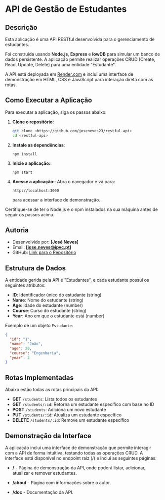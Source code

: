 # API de Gestão de Estudantes

## Descrição

Esta aplicação é uma API RESTful desenvolvida para o gerenciamento de estudantes.

Foi construída usando **Node.js**, **Express** e **lowDB** para simular um banco de dados persistente.
A aplicação permite realizar operações CRUD (Create, Read, Update, Delete) para uma entidade "Estudante".

A API está deployada em [Render.com](https://restful-api-2bex.onrender.com/) e inclui uma interface de demonstração em HTML, CSS e JavaScript para interação direta com as rotas.

## Como Executar a Aplicação

Para executar a aplicação, siga os passos abaixo:

1. **Clone o repositório:**

   ```sh
   git clone <https://github.com/joseneves23/restful-api>
   cd <restful-api>
   ```

2. **Instale as dependências**:

   `npm install`

3. **Inicie a aplicação:**:

   `npm start`

4. **Acesse a aplicação:**:
   Abra o navegador e vá para:

   `http://localhost:3000`

   para acessar a interface de demonstração.

Certifique-se de ter o Node.js e o npm instalados na sua máquina antes de seguir os passos acima.

## Autoria

- Desenvolvido por: **[José Neves]**
- Email: **[jose.neves@ipvc.pt]**
- GitHub: [Link para o Repositório](https://github.com/joseneves23/restful-api)

## Estrutura de Dados

A entidade gerida pela API é "Estudantes", e cada estudante possui os seguintes atributos:

- **ID**: Identificador único do estudante (string)
- **Name**: Nome do estudante (string)
- **Age**: Idade do estudante (number)
- **Course**: Curso do estudante (string)
- **Year**: Ano em que o estudante está (number)

Exemplo de um objeto `Estudante`:

```json
{
  "id": "1",
  "name": "João",
  "age": 20,
  "course": "Engenharia",
  "year": 2
}
```

## Rotas Implementadas

Abaixo estão todas as rotas principais da API:

- **GET** `/students`: Lista todos os estudantes
- **GET** `/students/:id`: Retorna um estudante específico com base no ID
- **POST** `/students`: Adiciona um novo estudante
- **PUT** `/students/:id`: Atualiza um estudante específico
- **DELETE** `/students/:id`: Remove um estudante específico

## Demonstração da Interface

A aplicação inclui uma interface de demonstração que permite interagir com a API de forma intuitiva, testando todas as operações CRUD.
A interface está disponível no endpoint raiz (/) e inclui as seguintes páginas:

- **/** - Página de demonstração da API, onde poderá listar, adicionar, atualizar e remover estudantes.

- **/about** - Página com informações sobre o autor.

- **/doc** - Documentação da API.

